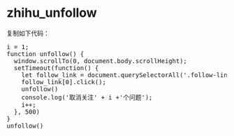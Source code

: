 # zhihu_unfollow

复制如下代码：
<pre>
i = 1;
function unfollow() {
  window.scrollTo(0, document.body.scrollHeight);
  setTimeout(function() {
    let follow_link = document.querySelectorAll('.follow-link.zg-unfollow.meta-item');
    follow_link[0].click();
    unfollow()
    console.log('取消关注' + i +'个问题');
    i++;
  }, 500)
}
unfollow()
</pre

在 https://www.zhihu.com/question/following 执行脚本。

会自动取消所有关注的问题。
